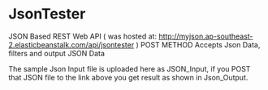 # JsonTester
JSON Based REST Web API
( was hosted at:
http://myjson.ap-southeast-2.elasticbeanstalk.com/api/jsontester )
POST METHOD
Accepts Json Data, filters and output JSON Data

The sample Json Input file is uploaded here as JSON_Input,
if you POST that JSON file to the link above you get result as shown in Json_Output.
